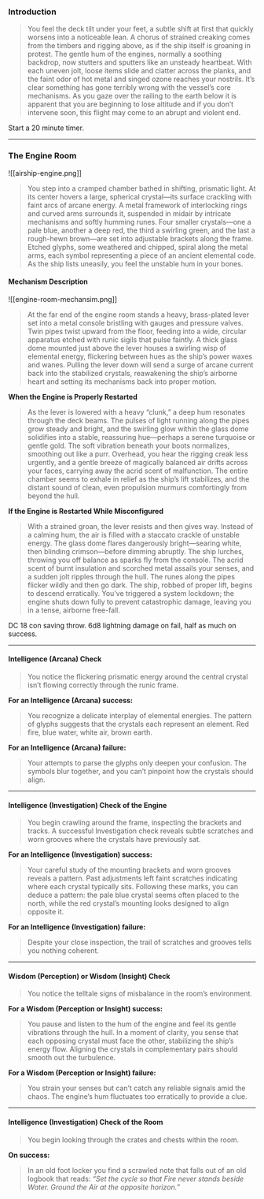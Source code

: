 ### Introduction 

>You feel the deck tilt under your feet, a subtle shift at first that quickly worsens into a noticeable lean. A chorus of strained creaking comes from the timbers and rigging above, as if the ship itself is groaning in protest. The gentle hum of the engines, normally a soothing backdrop, now stutters and sputters like an unsteady heartbeat. With each uneven jolt, loose items slide and clatter across the planks, and the faint odor of hot metal and singed ozone reaches your nostrils. It’s clear something has gone terribly wrong with the vessel’s core mechanisms. As you gaze over the railing to the earth below it is apparent that you are beginning to lose altitude and if you don’t intervene soon, this flight may come to an abrupt and violent end.

Start a 20 minute timer.

---

### The Engine Room

![[airship-engine.png]]

>You step into a cramped chamber bathed in shifting, prismatic light. At its center hovers a large, spherical crystal—its surface crackling with faint arcs of arcane energy. A metal framework of interlocking rings and curved arms surrounds it, suspended in midair by intricate mechanisms and softly humming runes. Four smaller crystals—one a pale blue, another a deep red, the third a swirling green, and the last a rough-hewn brown—are set into adjustable brackets along the frame. Etched glyphs, some weathered and chipped, spiral along the metal arms, each symbol representing a piece of an ancient elemental code. As the ship lists uneasily, you feel the unstable hum in your bones.

#### Mechanism Description

![[engine-room-mechansim.png]]

>At the far end of the engine room stands a heavy, brass-plated lever set into a metal console bristling with gauges and pressure valves. Twin pipes twist upward from the floor, feeding into a wide, circular apparatus etched with runic sigils that pulse faintly. A thick glass dome mounted just above the lever houses a swirling wisp of elemental energy, flickering between hues as the ship’s power waxes and wanes. Pulling the lever down will send a surge of arcane current back into the stabilized crystals, reawakening the ship’s airborne heart and setting its mechanisms back into proper motion.

**When the Engine is Properly Restarted**
>As the lever is lowered with a heavy “clunk,” a deep hum resonates through the deck beams. The pulses of light running along the pipes grow steady and bright, and the swirling glow within the glass dome solidifies into a stable, reassuring hue—perhaps a serene turquoise or gentle gold. The soft vibration beneath your boots normalizes, smoothing out like a purr. Overhead, you hear the rigging creak less urgently, and a gentle breeze of magically balanced air drifts across your faces, carrying away the acrid scent of malfunction. The entire chamber seems to exhale in relief as the ship’s lift stabilizes, and the distant sound of clean, even propulsion murmurs comfortingly from beyond the hull.

**If the Engine is Restarted While Misconfigured**
>With a strained groan, the lever resists and then gives way. Instead of a calming hum, the air is filled with a staccato crackle of unstable energy. The glass dome flares dangerously bright—searing white, then blinding crimson—before dimming abruptly. The ship lurches, throwing you off balance as sparks fly from the console. The acrid scent of burnt insulation and scorched metal assails your senses, and a sudden jolt ripples through the hull. The runes along the pipes flicker wildly and then go dark. The ship, robbed of proper lift, begins to descend erratically. You’ve triggered a system lockdown; the engine shuts down fully to prevent catastrophic damage, leaving you in a tense, airborne free-fall.

DC 18 con saving throw. 6d8 lightning damage on fail, half as much on success.

---

#### Intelligence (Arcana) Check

>You notice the flickering prismatic energy around the central crystal isn’t flowing correctly through the runic frame.

**For an Intelligence (Arcana) success:**  
>You recognize a delicate interplay of elemental energies. The pattern of glyphs suggests that the crystals each represent an element. Red fire, blue water, white air, brown earth.

**For an Intelligence (Arcana) failure:**  
>Your attempts to parse the glyphs only deepen your confusion. The symbols blur together, and you can’t pinpoint how the crystals should align.

---

#### Intelligence (Investigation) Check of the Engine

>You begin crawling around the frame, inspecting the brackets and tracks. A successful Investigation check reveals subtle scratches and worn grooves where the crystals have previously sat.

**For an Intelligence (Investigation) success:**  
>Your careful study of the mounting brackets and worn grooves reveals a pattern. Past adjustments left faint scratches indicating where each crystal typically sits. Following these marks, you can deduce a pattern: the pale blue crystal seems often placed to the north, while the red crystal’s mounting looks designed to align opposite it. 

**For an Intelligence (Investigation) failure:**  
>Despite your close inspection, the trail of scratches and grooves tells you nothing coherent.

---

#### Wisdom (Perception) or Wisdom (Insight) Check

>You notice the telltale signs of misbalance in the room’s environment. 

**For a Wisdom (Perception or Insight) success:**  
>You pause and listen to the hum of the engine and feel its gentle vibrations through the hull. In a moment of clarity, you sense that each opposing crystal must face the other, stabilizing the ship’s energy flow. Aligning the crystals in complementary pairs should smooth out the turbulence.

**For a Wisdom (Perception or Insight) failure:**  
>You strain your senses but can’t catch any reliable signals amid the chaos. The engine’s hum fluctuates too erratically to provide a clue.

---

#### Intelligence (Investigation) Check of the Room

> You begin looking through the crates and chests within the room.

**On success:**
>In an old foot locker you find a scrawled note that falls out of an old logbook that reads: *“Set the cycle so that Fire never stands beside Water. Ground the Air at the opposite horizon.”*